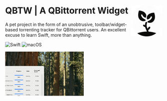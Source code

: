 # QBTW | A QBittorrent Widget<a href="https://github.com/grigsbyanthony/QBSW"><img src="GitHubAssets/logo_nonsize-transformed.png" align="right" height="100" /></a>

A pet project in the form of an unobtrusive, toolbar/widget-based torrenting tracker for QBittorrent users. An excellent excuse to learn Swift, more than anything.

![Swift](https://img.shields.io/badge/swift-F54A2A?style=for-the-badge&logo=swift&logoColor=white)
![macOS](https://img.shields.io/badge/mac%20os-000000?style=for-the-badge&logo=macos&logoColor=F0F0F0)

<img src="GitHubAssets/githubpreviewanimated30.gif" width="50%"/>
